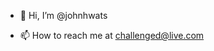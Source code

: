 - 👋 Hi, I’m @johnhwats

- 📫 How to reach me at challenged@live.com

<!---
johnhwats/johnhwats is a ✨ special ✨ repository because its `README.md` (this file) appears on your GitHub profile.
You can click the Preview link to take a look at your changes.
--->
